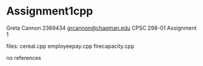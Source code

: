 # Assignment1cpp

Greta Cannon
2369434
grcannon@chapman.edu
CPSC 298-01
Assignment 1

files:
cereal.cpp
employeepay.cpp
firecapacity.cpp

no references
